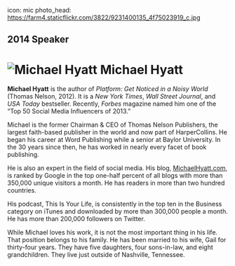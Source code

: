 icon: mic
photo_head: https://farm4.staticflickr.com/3822/9231400135_4f75023919_c.jpg

## 2014 Speaker

# ![Michael Hyatt](http://imgs.wds.fm/michael-hyatt-round.png) Michael Hyatt

<div class="line-canvas"></div>

**Michael Hyatt** is the author of *Platform: Get Noticed in a Noisy World* (Thomas Nelson, 2012). It is a *New York Times*, *Wall Street Journal*, and *USA Today* bestseller. Recently, *Forbes* magazine named him one of the “Top 50 Social Media Influencers of 2013.”

Michael is the former Chairman & CEO of Thomas Nelson Publishers, the largest faith-based publisher in the world and now part of HarperCollins. He began his career at Word Publishing while a senior at Baylor University. In the 30 years since then, he has worked in nearly every facet of book publishing.

He is also an expert in the field of social media. His blog, [MichaelHyatt.com](http://michaelhyatt.com), is ranked by Google in the top one-half percent of all blogs with more than 350,000 unique visitors a month. He has readers in more than two hundred countries.

His podcast, This Is Your Life, is consistently in the top ten in the Business category on iTunes and downloaded by more than 300,000 people a month. He has more than 200,000 followers on Twitter.

While Michael loves his work, it is not the most important thing in his life. That position belongs to his family. He has been married to his wife, Gail for thirty-four years. They have five daughters, four sons-in-law, and eight grandchildren. They live just outside of Nashville, Tennessee.
